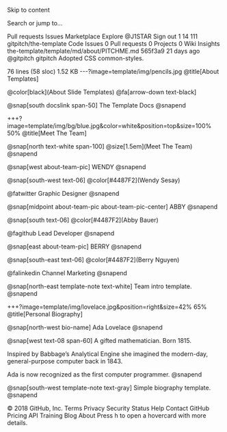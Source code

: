 Skip to content
 
Search or jump to…

Pull requests
Issues
Marketplace
Explore
 @J1STAR Sign out
1
14 111 gitpitch/the-template
 Code  Issues 0  Pull requests 0  Projects 0  Wiki  Insights
the-template/template/md/about/PITCHME.md
565f3a9  21 days ago
@gitpitch gitpitch Adopted CSS common-styles.
     
76 lines (58 sloc)  1.52 KB
---?image=template/img/pencils.jpg @title[About Templates]

@color[black](About
Slide Templates)
@fa[arrow-down text-black]

@snap[south docslink span-50] The Template Docs @snapend

+++?image=template/img/bg/blue.jpg&color=white&position=top&size=100% 50% @title[Meet The Team]

@snap[north text-white span-100] @size[1.5em](Meet The Team) @snapend

@snap[west about-team-pic] WENDY @snapend

@snap[south-west text-06] @color[#4487F2](Wendy Sesay) 

@fatwitter 
Graphic Designer @snapend

@snap[midpoint about-team-pic about-team-pic-center] ABBY @snapend

@snap[south text-06] @color[#4487F2](Abby Bauer) 

@fagithub 
Lead Developer @snapend

@snap[east about-team-pic] BERRY @snapend

@snap[south-east text-06] @color[#4487F2](Berry Nguyen) 

@falinkedin 
Channel Marketing @snapend

@snap[north-east template-note text-white] Team intro template. @snapend

+++?image=template/img/lovelace.jpg&position=right&size=42% 65% @title[Personal Biography]

@snap[north-west bio-name] Ada Lovelace @snapend

@snap[west text-08 span-60] A gifted mathematician. Born 1815. 

Inspired by Babbage’s Analytical Engine she imagined the modern-day, general-purpose computer back in 1843.

Ada is now recognized as the first computer programmer. @snapend

@snap[south-west template-note text-gray] Simple biography template. @snapend

© 2018 GitHub, Inc.
Terms
Privacy
Security
Status
Help
Contact GitHub
Pricing
API
Training
Blog
About
Press h to open a hovercard with more details.
